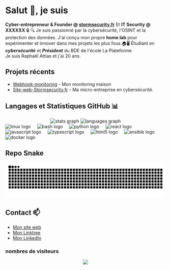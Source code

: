 
# Salut 👋, je suis
**Cyber-entrepreneur & Founder @ [stormsecurity.fr](https://stormsecurity.fr)**
Et **IT Security @ XXXXXX** 🔒
🔍 Je suis passionné par la cybersécurité, l'OSINT et la protection des données. J'ai conçu mon propre **home lab** pour expérimenter et innover dans mes projets les plus fous.🏠🖥️ 
Étudiant en ***cybersécurité*** et ***Président*** du BDE de l'école La Plateforme  
Je suis Raphaël Attias et j'ai 20 ans.
## Projets récents
- [Webhook-monitoring](https://github.com/raphael-attias/Webhook-monitoring) - Mon monitoring maison
- [Site-web-Stormsecurity.fr](https://github.com/raphael-attias/Site-web-Stormsecurity.fr) - Ma micro-entreprise en cybersécurité.

## Langages et Statistiques GitHub 📊

<div align="center">
  <img src="https://github-readme-stats.vercel.app/api?username=raphael-attias&hide_title=false&hide_rank=false&show_icons=true&include_all_commits=true&count_private=true&disable_animations=false&theme=chartreuse-dark&locale=fr&hide_border=false&order=1" height="150" alt="stats graph"  />
  <img src="https://github-readme-stats.vercel.app/api/top-langs?username=raphael-attias&locale=fr&hide_title=false&layout=compact&card_width=320&langs_count=5&theme=chartreuse-dark&hide_border=false&order=2" height="150" alt="languages graph"  />
</div>

<div align="left">
  <img src="https://cdn.jsdelivr.net/gh/devicons/devicon/icons/linux/linux-original.svg" height="40" alt="linux logo"  />
  <img width="12" />
  <img src="https://cdn.jsdelivr.net/gh/devicons/devicon/icons/bash/bash-original.svg" height="40" alt="bash logo"  />
  <img width="12" />
  <img src="https://cdn.jsdelivr.net/gh/devicons/devicon/icons/python/python-original.svg" height="40" alt="python logo"  />
  <img width="12" />
  <img src="https://cdn.jsdelivr.net/gh/devicons/devicon/icons/react/react-original.svg" height="40" alt="react logo"  />
  <img width="12" />
  <img src="https://cdn.jsdelivr.net/gh/devicons/devicon/icons/javascript/javascript-original.svg" height="40" alt="javascript logo"  />
  <img width="12" />
  <img src="https://cdn.jsdelivr.net/gh/devicons/devicon/icons/typescript/typescript-original.svg" height="40" alt="typescript logo"  />
  <img width="12" />
  <img src="https://cdn.jsdelivr.net/gh/devicons/devicon/icons/html5/html5-original.svg" height="40" alt="html5 logo"  />
  <img width="12" />
  <img src="https://cdn.jsdelivr.net/gh/devicons/devicon/icons/ansible/ansible-original.svg" height="40" alt="ansible logo"  />
  <img width="12" />
  <img src="https://cdn.jsdelivr.net/gh/devicons/devicon/icons/docker/docker-original.svg" height="40" alt="docker logo"  />
</div>

## Repo Snake

<img src="https://raw.githubusercontent.com/raphael-attias/raphael-attias/output/snake.svg" alt="Snake animation" />

## Contact 📫
- [Mon site web](https://stormsecurity.fr)
- [Mon Linktree](https://linktr.ee/raphael.attias)
- [Mon LinkedIn](https://www.linkedin.com/in/raphael-attias)

### nombres de visiteurs
<div align="center">
  <img src="https://profile-counter.glitch.me/raphael-attias/count.svg?"  />
</div>

